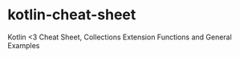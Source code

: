 # kotlin-cheat-sheet
Kotlin &lt;3 Cheat Sheet, Collections Extension Functions and General Examples
